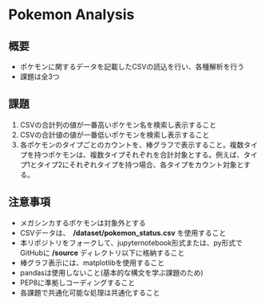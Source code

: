 # Pokemon Analysis

## 概要
- ポケモンに関するデータを記載したCSVの読込を行い、各種解析を行う
- 課題は全3つ

## 課題
1. CSVの合計列の値が一番高いポケモン名を検索し表示すること
1. CSVの合計値の値が一番低いポケモンを検索し表示すること
1. 各ポケモンのタイプごとのカウントを、棒グラフで表示すること。複数タイプを持つポケモンは、複数タイプそれぞれを合計対象とする。例えば、タイプ1とタイプ2にそれぞれタイプを持つ場合、各タイプをカウント対象とする。

## 注意事項
- メガシンカするポケモンは対象外とする
- CSVデータは、　**/dataset/pokemon_status.csv** を使用すること
- 本リポジトリをフォークして、jupyternotebook形式または、py形式でGitHubに **/source** ディレクトリ以下に格納すること
- 棒グラフ表示には、matplotlibを使用すること
- pandasは使用しないこと(基本的な構文を学ぶ課題のため)
- PEP8に準拠しコーディングすること
- 各課題で共通化可能な処理は共通化すること
